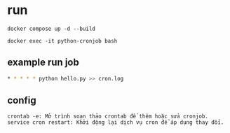 # run

```shell
docker compose up -d --build
```

```shell
docker exec -it python-cronjob bash
```

## example run job

```bash
* * * * * python hello.py >> cron.log
```

## config

`crontab -e: Mở trình soạn thảo crontab để thêm hoặc sửa cronjob.` <br/>
`service cron restart: Khởi động lại dịch vụ cron để áp dụng thay đổi.`
